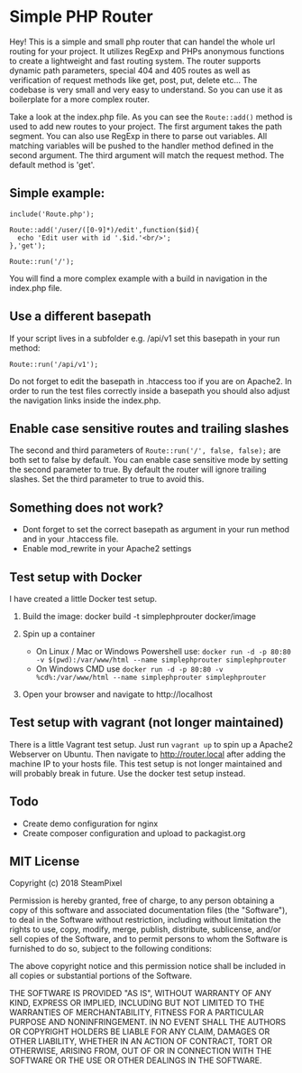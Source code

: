 # Simple PHP Router

Hey! This is a simple and small php router that can handel the whole url routing for your project.
It utilizes RegExp and PHPs anonymous functions to create a lightweight and fast routing system.
The router supports dynamic path parameters, special 404 and 405 routes as well as verification of request methods like get, post, put, delete etc...
The codebase is very small and very easy to understand. So you can use it as boilerplate for a more complex router.

Take a look at the index.php file. As you can see the ```Route::add()``` method is used to add new routes to your project.
The first argument takes the path segment. You can also use RegExp in there to parse out variables. 
All matching variables will be pushed to the handler method defined in the second argument.
The third argument will match the request method. The default method is 'get'.

## Simple example:
```
include('Route.php');

Route::add('/user/([0-9]*)/edit',function($id){
  echo 'Edit user with id '.$id.'<br/>';
},'get');

Route::run('/');
```

You will find a more complex example with a build in navigation in the index.php file.

## Use a different basepath
If your script lives in a subfolder e.g. /api/v1 set this basepath in your run method:

```Route::run('/api/v1');```

Do not forget to edit the basepath in .htaccess too if you are on Apache2. In order to run the test files correctly inside a basepath you should also adjust the navigation links inside the index.php.

## Enable case sensitive routes and trailing slashes
The second and third parameters of ```Route::run('/', false, false);``` are both set to false by default. 
You can enable case sensitive mode by setting the second parameter to true.
By default the router will ignore trailing slashes. Set the third parameter to true to avoid this.

## Something does not work?
* Dont forget to set the correct basepath as argument in your run method and in your .htaccess file.
* Enable mod_rewrite in your Apache2 settings

## Test setup with Docker
I have created a little Docker test setup.

1. Build the image: docker build -t simplephprouter docker/image

2. Spin up a container
	* On Linux / Mac or Windows Powershell use: ```docker run -d -p 80:80 -v $(pwd):/var/www/html --name simplephprouter simplephprouter```
	* On Windows CMD use ```docker run -d -p 80:80 -v %cd%:/var/www/html --name simplephprouter simplephprouter```

3. Open your browser and navigate to http://localhost

## Test setup with vagrant (not longer maintained)
There is a little Vagrant test setup. Just run ```vagrant up``` to spin up a Apache2 Webserver on Ubuntu. Then navigate to http://router.local after adding the machine IP to your hosts file. This test setup is not longer maintained and will probably break in future. Use the docker test setup instead.

## Todo
* Create demo configuration for nginx
* Create composer configuration and upload to packagist.org

## MIT License

Copyright (c) 2018 SteamPixel

Permission is hereby granted, free of charge, to any person obtaining a copy
of this software and associated documentation files (the "Software"), to deal
in the Software without restriction, including without limitation the rights
to use, copy, modify, merge, publish, distribute, sublicense, and/or sell
copies of the Software, and to permit persons to whom the Software is
furnished to do so, subject to the following conditions:

The above copyright notice and this permission notice shall be included in all
copies or substantial portions of the Software.

THE SOFTWARE IS PROVIDED "AS IS", WITHOUT WARRANTY OF ANY KIND, EXPRESS OR
IMPLIED, INCLUDING BUT NOT LIMITED TO THE WARRANTIES OF MERCHANTABILITY,
FITNESS FOR A PARTICULAR PURPOSE AND NONINFRINGEMENT. IN NO EVENT SHALL THE
AUTHORS OR COPYRIGHT HOLDERS BE LIABLE FOR ANY CLAIM, DAMAGES OR OTHER
LIABILITY, WHETHER IN AN ACTION OF CONTRACT, TORT OR OTHERWISE, ARISING FROM,
OUT OF OR IN CONNECTION WITH THE SOFTWARE OR THE USE OR OTHER DEALINGS IN THE
SOFTWARE.

